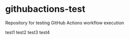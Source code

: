 # githubactions-test
Repository for testing GitHub Actions workflow execution

test1
test2
test3
test4